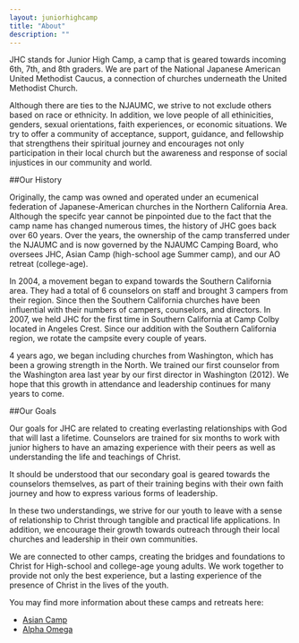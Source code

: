 ```yaml
---
layout: juniorhighcamp
title: "About"
description: ""
---
```


JHC stands for Junior High Camp, a camp that is geared towards incoming 6th, 7th, and 8th graders.  We are part of the National Japanese American United Methodist Caucus, a connection of churches underneath the United Methodist Church. 

Although there are ties to the NJAUMC, we strive to not exclude others based on race or ethnicity.  In addition, we love people of all ethinicities, genders, sexual orientations, faith experiences, or economic situations.  We try to offer a community of acceptance, support, guidance, and fellowship that strengthens their spiritual journey and encourages not only participation in their local church but the awareness and response of social injustices in our community and world.

##Our History
 
Originally, the camp was owned and operated under an ecumenical federation of Japanese-American churches in the Northern California Area.  Although the specifc year cannot be pinpointed due to the fact that the camp name has changed numerous times, the history of JHC goes back over 60 years.  Over the years, the ownership of the camp transferred under the NJAUMC and is now governed by the NJAUMC Camping Board, who oversees JHC, Asian Camp (high-school age Summer camp), and our AO retreat (college-age).
 
In 2004, a movement began to expand towards the Southern California area.  They had a total of 6 counselors on staff and brought 3 campers from their region.  Since then the Southern California churches have been influential with their numbers of campers, counselors, and directors.  In 2007, we held JHC for the first time in Southern California at Camp Colby located in Angeles Crest.  Since our addition with the Southern California region, we rotate the campsite every couple of years.
 
4 years ago, we began including churches from Washington, which has been a growing strength in the North.  We trained our first counselor from the Washington area last year by our first director in Washington (2012).  We hope that this growth in attendance and leadership continues for many years to come.

##Our Goals
 
Our goals for JHC are related to creating everlasting relationships with God that will last a lifetime.  Counselors are trained for six months to work with junior highers to have an amazing experience with their peers as well as understanding the life and teachings of Christ. 
 
It should be understood that our secondary goal is geared towards the counselors themselves, as part of their training begins with their own faith journey and how to express various forms of leadership.
 
In these two understandings, we strive for our youth to leave with a sense of relationship to Christ through tangible and practical life applications.  In addition, we encourage their growth towards outreach through their local churches and leadership in their own communities.

We are connected to other camps, creating the bridges and foundations to Christ for High-school and college-age young adults.  We work together to provide not only the best experience, but a lasting experience of the presence of Christ in the lives of the youth.
 
You may find more information about these camps and retreats here:
- [Asian Camp]({{site.asian_camp}})
- [Alpha Omega]({{site.alpha_omega}})